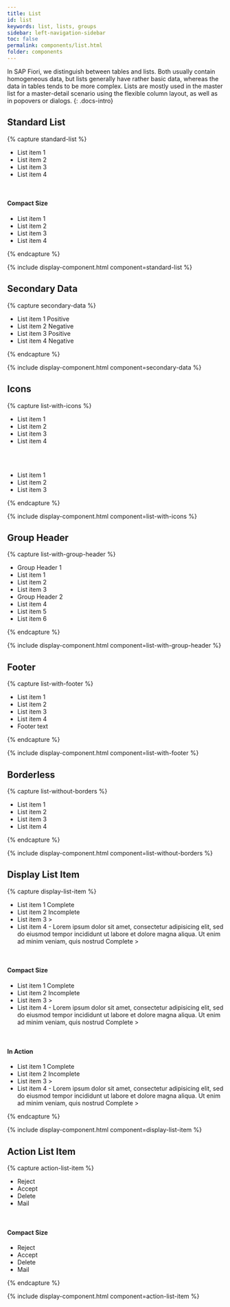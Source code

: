 ```yaml
---
title: List
id: list
keywords: list, lists, groups
sidebar: left-navigation-sidebar
toc: false
permalink: components/list.html
folder: components
---
```


In SAP Fiori, we distinguish between tables and lists. Both usually contain homogeneous data, but lists generally have rather basic data, whereas the data in tables tends to be more complex. Lists are mostly used in the master list for a master-detail scenario using the flexible column layout, as well as in popovers or dialogs.
{: .docs-intro}

## Standard List

{% capture standard-list %}
<ul class="fd-list">
  <li tabindex="0"  class="fd-list__item is-selected">
      <span class="fd-list__title">List item 1</span>
  </li>
  <li tabindex="0"  class="fd-list__item">
      <span class="fd-list__title">List item 2</span>
  </li>
  <li tabindex="0"  class="fd-list__item">
      <span class="fd-list__title">List item 3</span>
  </li>
  <li tabindex="0"  class="fd-list__item">
      <span class="fd-list__title">List item 4</span>
  </li>
</ul>
<br />

<h4>Compact Size</h4>
<ul class="fd-list fd-list--compact">
  <li tabindex="0"  class="fd-list__item">
      <span class="fd-list__title">List item 1</span>
  </li>
  <li tabindex="0"  class="fd-list__item">
      <span class="fd-list__title">List item 2</span>
  </li>
  <li tabindex="0"  class="fd-list__item">
      <span class="fd-list__title">List item 3</span>
  </li>
  <li tabindex="0"  class="fd-list__item">
      <span class="fd-list__title">List item 4</span>
  </li>
</ul>
{% endcapture %}

{% include display-component.html component=standard-list %}

## Secondary Data

{% capture secondary-data %}
<ul class="fd-list">
  <li tabindex="0"  class="fd-list__item is-selected">
      <span class="fd-list__title">List item 1</span>
      <span class="fd-list__secondary fd-has-color-status-1">Positive</span>
  </li>
  <li tabindex="0"  class="fd-list__item">
      <span class="fd-list__title">List item 2</span>
      <span class="fd-list__secondary fd-has-color-status-3">Negative</span>
  </li>
  <li tabindex="0"  class="fd-list__item">
      <span class="fd-list__title">List item 3</span>
      <span class="fd-list__secondary fd-has-color-status-1">Positive</span>
  </li>
  <li tabindex="0"  class="fd-list__item">
      <span class="fd-list__title">List item 4</span>
      <span class="fd-list__secondary fd-has-color-status-3">Negative</span>
  </li>
</ul>
{% endcapture %}

{% include display-component.html component=secondary-data %}

## Icons

{% capture list-with-icons %}
<ul class="fd-list">
  <li tabindex="0"  class="fd-list__item is-selected">
      <span class="fd-list__icon sap-icon--cart"></span>
      <span class="fd-list__title">List item 1</span>
  </li>
  <li tabindex="0"  class="fd-list__item">
      <span class="fd-list__icon sap-icon--wrench"></span>
      <span class="fd-list__title">List item 2</span>
  </li>
  <li tabindex="0"  class="fd-list__item">
      <span class="fd-list__icon sap-icon--lightbulb"></span>
      <span class="fd-list__title">List item 3</span>
  </li>
  <li tabindex="0"  class="fd-list__item">
      <span class="fd-list__icon sap-icon--history"></span>
      <span class="fd-list__title">List item 4</span>
  </li>
</ul>
<br /><br />
<ul class="fd-list">
  <li tabindex="0"  class="fd-list__item is-selected">
      <span class="fd-list__title">List item 1</span>
      <span class="fd-list__icon sap-icon--navigation-right-arrow"></span>
  </li>
  <li tabindex="0"  class="fd-list__item">
      <span class="fd-list__title">List item 2</span>
      <span class="fd-list__icon sap-icon--navigation-right-arrow"></span>
  </li>
  <li tabindex="0"  class="fd-list__item">
      <span class="fd-list__title">List item 3</span>
      <span class="fd-list__icon sap-icon--navigation-right-arrow"></span>
  </li>
</ul>
{% endcapture %}

{% include display-component.html component=list-with-icons %}

## Group Header

{% capture list-with-group-header %}
<ul class="fd-list">
  <li tabindex="0"  class="fd-list__group-header">
    Group Header 1
  </li>
  <li tabindex="0"  class="fd-list__item is-selected">
      <span class="fd-list__title">List item 1</span>
  </li>
  <li tabindex="0"  class="fd-list__item">
      <span class="fd-list__title">List item 2</span>
  </li>
  <li tabindex="0"  class="fd-list__item">
      <span class="fd-list__title">List item 3</span>
  </li>
  <li tabindex="0"  class="fd-list__group-header">
    Group Header 2
  </li>
  <li tabindex="0"  class="fd-list__item">
      <span class="fd-list__title">List item 4</span>
  </li>
  <li tabindex="0"  class="fd-list__item">
      <span class="fd-list__title">List item 5</span>
  </li>
  <li tabindex="0"  class="fd-list__item">
      <span class="fd-list__title">List item 6</span>
  </li>
</ul>
{% endcapture %}

{% include display-component.html component=list-with-group-header %}

## Footer

{% capture list-with-footer %}
<ul class="fd-list">
  <li tabindex="0"  class="fd-list__item">
      <span class="fd-list__title">List item 1</span>
  </li>
  <li tabindex="0"  class="fd-list__item is-selected">
      <span class="fd-list__title">List item 2</span>
  </li>
  <li tabindex="0"  class="fd-list__item">
      <span class="fd-list__title">List item 3</span>
  </li>
  <li tabindex="0"  class="fd-list__item">
      <span class="fd-list__title">List item 4</span>
  </li>
  <li tabindex="0"  class="fd-list__footer">
    Footer text
  </li>
</ul>
{% endcapture %}

{% include display-component.html component=list-with-footer %}

## Borderless

{% capture list-without-borders %}
<ul class="fd-list fd-list--no-border">
  <li tabindex="0"  class="fd-list__item">
      <span class="fd-list__title">List item 1</span>
  </li>
  <li tabindex="0"  class="fd-list__item is-selected">
      <span class="fd-list__title">List item 2</span>
  </li>
  <li tabindex="0"  class="fd-list__item">
      <span class="fd-list__title">List item 3</span>
  </li>
  <li tabindex="0"  class="fd-list__item">
      <span class="fd-list__title">List item 4</span>
  </li>
</ul>
{% endcapture %}

{% include display-component.html component=list-without-borders %}

## Display List Item

{% capture display-list-item %}
<ul class="fd-list">              
  <li tabindex="0" class="fd-list__item fd-list__item--display is-selected">
     <span class="fd-list__title">List item 1</span>
      <span class="fd-list__secondary">Complete</span>
      <span class="fd-list__icon"></span>
  </li>
   <li tabindex="0" class="fd-list__item fd-list__item--display is-active">
     <span class="fd-list__title">List item 2</span>
      <span class="fd-list__secondary">Incomplete</span>
      <span class="fd-list__icon"></span>
  </li>
   <li tabindex="0" class="fd-list__item fd-list__item--display">
     <span class="fd-list__title">List item 3</span>
      <span class="fd-list__secondary"></span>
      <span class="fd-list__icon">></span>
  </li>
   <li tabindex="0" class="fd-list__item fd-list__item--display is-hover">
     <span class="fd-list__title">List item 4 - Lorem ipsum dolor sit amet, consectetur adipisicing elit, sed do eiusmod tempor incididunt ut labore et dolore magna aliqua. Ut enim ad minim veniam, quis nostrud</span>
      <span class="fd-list__secondary">Complete</span>
      <span class="fd-list__icon">></span>
  </li>
  </ul>
<br />

<h4>Compact Size</h4>
<ul class="fd-list fd-list--compact">
<li tabindex="0" class="fd-list__item fd-list__item--display is-selected">
     <span class="fd-list__title">List item 1</span>
      <span class="fd-list__secondary">Complete</span>
      <span class="fd-list__icon"></span>
  </li>               
  <li tabindex="0" class="fd-list__item fd-list__item--display is-active">
     <span class="fd-list__title">List item 2</span>
      <span class="fd-list__secondary">Incomplete</span>
      <span class="fd-list__icon"></span>
  </li>               
  <li tabindex="0" class="fd-list__item fd-list__item--display">
     <span class="fd-list__title">List item 3</span>
      <span class="fd-list__secondary"></span>
      <span class="fd-list__icon">></span>
  </li>              
  <li tabindex="0" class="fd-list__item fd-list__item--display is-hover">
     <span class="fd-list__title">List item 4 - Lorem ipsum dolor sit amet, consectetur adipisicing elit, sed do eiusmod tempor incididunt ut labore et dolore magna aliqua. Ut enim ad minim veniam, quis nostrud</span>
      <span class="fd-list__secondary">Complete</span>
      <span class="fd-list__icon">></span>
  </li>
</ul>
<br />

<h4>In Action</h4>
<ul class="fd-list">
  <li tabindex="0"  class="fd-list__item fd-list__item--display fd-list__item--display--action is-selected">
     <span class="fd-list__title">List item 1</span>
      <span class="fd-list__secondary">Complete</span>
      <span class="fd-list__icon"></span>
  </li>
  <li tabindex="0"  class="fd-list__item fd-list__item--display fd-list__item--display--action is-active">
     <span class="fd-list__title">List item 2</span>
      <span class="fd-list__secondary">Incomplete</span>
      <span class="fd-list__icon"></span>
  </li>
  <li tabindex="0"  class="fd-list__item fd-list__item--display fd-list__item--display--action">
    <span class="fd-list__title">List item 3</span>
      <span class="fd-list__secondary"></span>
      <span class="fd-list__icon">></span>
  </li>
  <li tabindex="0"  class="fd-list__item fd-list__item--display fd-list__item--display--action is-hover">
    <span class="fd-list__title">List item 4 - Lorem ipsum dolor sit amet, consectetur adipisicing elit, sed do eiusmod tempor incididunt ut labore et dolore magna aliqua. Ut enim ad minim veniam, quis nostrud</span>
      <span class="fd-list__secondary">Complete</span>
      <span class="fd-list__icon">></span>
  </li>
</ul>
{% endcapture %}

{% include display-component.html component=display-list-item %}



## Action List Item

{% capture action-list-item %}
<ul class="fd-list">
<li tabindex="0" class="fd-list__item fd-list__item--action">
     <span class="fd-list__title">Reject</span></li>
  <li tabindex="0" class="fd-list__item fd-list__item--action is-selected">
     <span class="fd-list__title">Accept</span></li>
  <li tabindex="0" class="fd-list__item fd-list__item--action is-active">
     <span class="fd-list__title">Delete</span></li>
  <li tabindex="0" class="fd-list__item fd-list__item--action is-hover">
     <span class="fd-list__title">Mail</span></li>
  </ul>
<br />

<h4>Compact Size</h4>
<ul class="fd-list fd-list--compact">
 <li tabindex="0" class="fd-list__item fd-list__item--action">
     <span class="fd-list__title">Reject</span></li>
   <li tabindex="0" class="fd-list__item fd-list__item--action is-selected">
     <span class="fd-list__title">Accept</span></li>
  <li tabindex="0" class="fd-list__item fd-list__item--action is-active">
     <span class="fd-list__title">Delete</span></li>
   <li tabindex="0" class="fd-list__item fd-list__item--action is-hover">
     <span class="fd-list__title">Mail</span></li>
</ul>
{% endcapture %}

{% include display-component.html component=action-list-item %}
